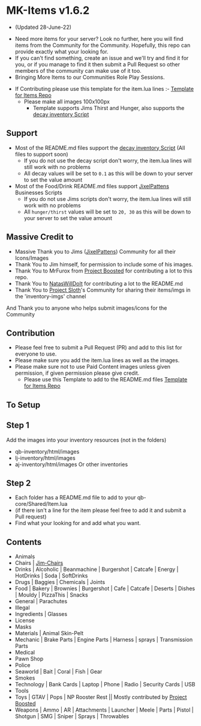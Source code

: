 # MK-Items v1.6.2
- (Updated 28-June-22)
 + Need more items for your server? Look no further, here you will find items from the Community for the Community. Hopefully, this repo can provide exactly what your looking for.
 + If you can't find something, create an issue and we'll try and find it for you, or if you manage to find it then submit a Pull Request so other members of the community can make use of it too.
 + Bringing More Items to our Communities Role Play Sessions.

- If Contributing please use this template for the item.lua lines :- [Template for Items Repo](https://codepen.io/lilphantom25/pen/RwQEvWL?editors=1000)
  + Please make all images 100x100px
    + Template supports Jims Thirst and Hunger, also supports the [decay inventory Script](https://github.com/tnj-development/inventory)


## Support
  - Most of the README.md files support the [decay inventory Script](https://github.com/tnj-development/inventory) (All files to support soon)
    + If you do not use the decay script don't worry, the item.lua lines will still work with no problems
    + All decay values will be set to `0.1` as this will be down to your server to set the value amount
  - Most of the Food/Drink README.md files support [JixelPattens](https://discord.gg/xKgQZ6wZvS) Businesses Scripts
    + If you do not use Jims scripts don't worry, the item.lua lines will still work with no problems
    + All `hunger/thirst` values will be set to `20, 30` as this will be down to your server to set the value amount

## Massive Credit to ##
  - Massive Thank you to Jims ([JixelPattens](https://discord.gg/xKgQZ6wZvS)) Community for all their Icons/Images
  - Thank You to Jim himself, for permission to include some of his images.
  - Thank You to MrFurox from [Project Boosted](https://discord.gg/TrvAhGvDs3) for contributing a lot to this repo.
  - Thank You to [NatasWillDoIt](https://github.com/NatasWillDoIt) for contributing a lot to the README.md
  - Thank You to [Project Sloth](https://github.com/Project-Sloth)'s Community for sharing their items/imgs in the 'inventory-imgs' channel

  And Thank you to anyone who helps submit images/icons for the Community

## Contribution
  - Please feel free to submit a Pull Request (PR) and add to this list for everyone to use.
  - Please make sure you add the item.lua lines as well as the images.
  - Please make sure not to use Paid Content images unless given permission, if given permission please give credit.
    + Please use this Template to add to the README.md files [Template for Items Repo](https://codepen.io/lilphantom25/pen/RwQEvWL?editors=1000)

## To Setup ##

## Step 1
  Add the images into your inventory resources (not in the folders)
  - qb-inventory/html/images
  - lj-inventory/html/images
  - aj-inventory/html/images
    Or other inventories

## Step 2
  - Each folder has a README.md file to add to your qb-core/Shared/Item.lua
  - (if there isn't a line for the item please feel free to add it and submit a Pull request)
  - Find what your looking for and add what you want.

## Contents
  - Animals 
  - Chairs | [Jim-Chairs](https://github.com/jimathy/jim-chairs)
  - Drinks | Alcoholic | Beanmachine | Burgershot | Catcafe | Energy | HotDrinks | Soda | SoftDrinks
  - Drugs | Baggies | Chemicals | Joints
  - Food | Bakery | Brownies | Burgershot | Cafe | Catcafe | Deserts | Dishes | Mouldy | PizzaThis | Snacks
  - General | Parachutes
  - Illegal
  - Ingredients | Glasses
  - License
  - Masks
  - Materials | Animal Skin-Pelt
  - Mechanic | Brake Parts | Engine Parts | Harness | sprays | Transmission Parts
  - Medical
  - Pawn Shop
  - Police
  - Seaworld | Bait | Coral | Fish | Gear
  - Smokes
  - Technology | Bank Cards | Laptop | Phone | Radio | Security Cards | USB
  - Tools
  - Toys | GTAV | Pops | NP Rooster Rest || Mostly contributed by [Project Boosted](https://github.com/Project-Boosted/brp-Loot-Images)
  - Weapons | Ammo | AR | Attachments | Launcher | Meele | Parts | Pistol | Shotgun | SMG | Sniper | Sprays | Throwables